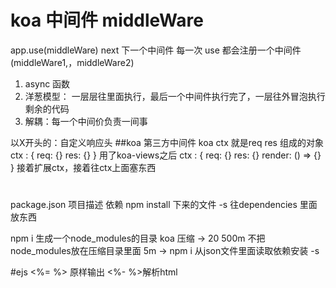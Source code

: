 # koa 中间件 middleWare
app.use(middleWare)
next 下一个中间件
每一次 use 都会注册一个中间件
(middleWare1,，middleWare2)
1. async 函数
2. 洋葱模型： 一层层往里面执行，最后一个中间件执行完了，一层往外冒泡执行剩余的代码
3. 解耦：每一个中间价负责一间事

以X开头的：自定义响应头 
##koa 第三方中间件
koa ctx 就是req res 组成的对象
ctx : {
  req: {}
  res: {}
}
用了koa-views之后
ctx : {
  req: {}
  res: {}
  render: () => {}
}
接着扩展ctx，接着往ctx上面塞东西

#
package.json 项目描述
依赖 npm install 下来的文件
-s 往dependencies 里面放东西

npm i  生成一个node_modules的目录
koa 压缩 -> 20 500m
不把node_modules放在压缩目录里面 5m ->
npm i 从json文件里面读取依赖安装
-s 

#ejs
  <%= %> 原样输出
  <%- %>解析html

